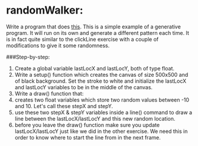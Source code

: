 # randomWalker:

Write a program that does [this](http://artech.cc/_class_material_/exercises/week2/exercise3/). This is a simple example of a generative program. It will run on its own and generate a different pattern each time.
It is in fact quite similar to the clickLine exercise with a couple of modifications to give it some randomness.

###Step-by-step:

1. Create a global variable lastLocX and lastLocY, both of type float.
2. Write a setup() function which creates the canvas of size 500x500 and of black background. Set the stroke to white and initialize the lastLocX and lastLocY variables to be in the middle of the canvas.
3. Write a draw() function that:
  1. creates two float variables which store two random values between -10 and 10. Let's call these stepX and stepY. 
  2. use these two stepX & stepY variables inside a line() command to draw a line between the lastLocX/lastLocY and this new random location.
  3. before you leave the draw() function make sure you update lastLocX/lastLocY just like we did in the other exercise. We need this in order to know where to start the line from in the next frame.
